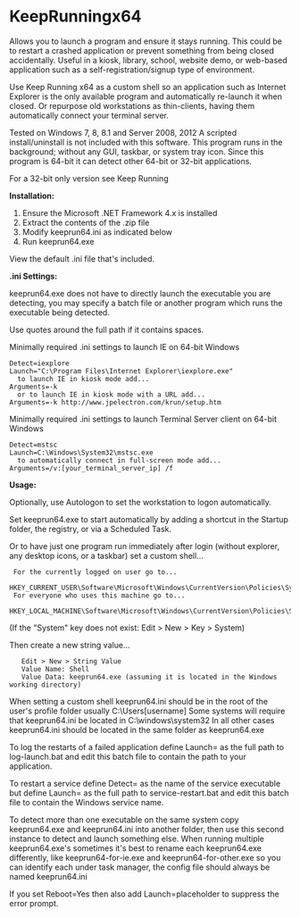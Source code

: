 # KeepRunningx64
Allows you to launch a program and ensure it stays running. This could be to restart a crashed application or prevent something from being closed accidentally. Useful in a kiosk, library, school, website demo, or web-based application such as a self-registration/signup type of environment.

Use Keep Running x64 as a custom shell so an application such as Internet Explorer is the only available program and automatically re-launch it when closed. Or repurpose old workstations as thin-clients, having them automatically connect your terminal server.

Tested on Windows 7, 8, 8.1 and Server 2008, 2012
A scripted install/uninstall is not included with this software.
This program runs in the background; without any GUI, taskbar, or system tray icon.
Since this program is 64-bit it can detect other 64-bit or 32-bit applications.

For a 32-bit only version see Keep Running

<b>Installation:</b>

1) Ensure the Microsoft .NET Framework 4.x is installed
2) Extract the contents of the .zip file
3) Modify keeprun64.ini as indicated below
4) Run keeprun64.exe

View the default .ini file that's included.

<b>.ini Settings:</b>

keeprun64.exe does not have to directly launch the executable you are detecting, you may specify a batch file or another program which runs the executable being detected.

Use quotes around the full path if it contains spaces.

Minimally required .ini settings to launch IE on 64-bit Windows

    Detect=iexplore
    Launch="C:\Program Files\Internet Explorer\iexplore.exe"
      to launch IE in kiosk mode add...
    Arguments=-k
      or to launch IE in kiosk mode with a URL add...
    Arguments=-k http://www.jpelectron.com/krun/setup.htm

Minimally required .ini settings to launch Terminal Server client on 64-bit Windows

    Detect=mstsc
    Launch=C:\Windows\System32\mstsc.exe
      to automatically connect in full-screen mode add...
    Arguments=/v:[your_terminal_server_ip] /f

<b>Usage:</b>

Optionally, use Autologon to set the workstation to logon automatically.

Set keeprun64.exe to start automatically by adding a shortcut in the Startup folder, the registry, or via a Scheduled Task.

Or to have just one program run immediately after login (without explorer, any desktop icons, or a taskbar) set a custom shell...

     For the currently logged on user go to...
       HKEY_CURRENT_USER\Software\Microsoft\Windows\CurrentVersion\Policies\System
     For everyone who uses this machine go to...
       HKEY_LOCAL_MACHINE\Software\Microsoft\Windows\CurrentVersion\Policies\System

   (If the "System" key does not exist: Edit > New > Key > System)

   Then create a new string value...
   
       Edit > New > String Value
       Value Name: Shell
       Value Data: keeprun64.exe (assuming it is located in the Windows working directory)

   When setting a custom shell keeprun64.ini should be in the root of the user's profile folder
   usually C:\Users\[username]
   Some systems will require that keeprun64.ini be located in C:\windows\system32
   In all other cases keeprun64.ini should be located in the same folder as keeprun64.exe

To log the restarts of a failed application define Launch= as the full path to log-launch.bat and edit this batch file to contain the path to your application.

To restart a service define Detect= as the name of the service executable but define Launch= as the full path to service-restart.bat and edit this batch file to contain the Windows service name.

To detect more than one executable on the same system copy keeprun64.exe and keeprun64.ini into another folder, then use this second instance to detect and launch something else. When running multiple keeprun64.exe's sometimes it's best to rename each keeprun64.exe differently, like keeprun64-for-ie.exe and keeprun64-for-other.exe so you can identify each under task manager, the config file should always be named keeprun64.ini

If you set Reboot=Yes then also add Launch=placeholder to suppress the error prompt.
